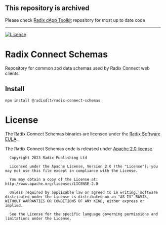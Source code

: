 ## This repository is archived

Please check [Radix dApp Toolkit](https://github.com/radixdlt/radix-dapp-toolkit) repository for most up to date code

---

[![License](https://img.shields.io/badge/License-Apache_2.0-blue.svg)](https://opensource.org/licenses/Apache-2.0)

# Radix Connect Schemas

Repository for common zod data schemas used by Radix Connect web clients.

## Install

`npm install @radixdlt/radix-connect-schemas`

# License

The Radix Connect Schemas binaries are licensed under the [Radix Software EULA](http://www.radixdlt.com/terms/genericEULA).

The Radix Connect Schemas code is released under [Apache 2.0 license](LICENSE).

      Copyright 2023 Radix Publishing Ltd

      Licensed under the Apache License, Version 2.0 (the "License"); you may not use this file except in compliance with the License.

      You may obtain a copy of the License at: http://www.apache.org/licenses/LICENSE-2.0

      Unless required by applicable law or agreed to in writing, software distributed under the License is distributed on an "AS IS" BASIS, WITHOUT WARRANTIES OR CONDITIONS OF ANY KIND, either express or implied.

      See the License for the specific language governing permissions and limitations under the License.
